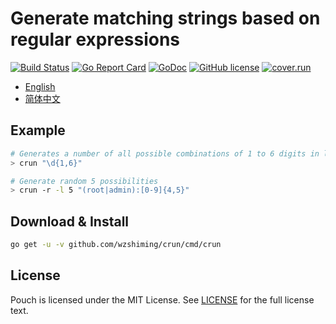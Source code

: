 # Generate matching strings based on regular expressions

[![Build Status](https://travis-ci.org/wzshiming/crun.svg?branch=master)](https://travis-ci.org/wzshiming/crun)
[![Go Report Card](https://goreportcard.com/badge/github.com/wzshiming/crun)](https://goreportcard.com/report/github.com/wzshiming/crun)
[![GoDoc](https://godoc.org/github.com/wzshiming/crun?status.svg)](https://godoc.org/github.com/wzshiming/crun)
[![GitHub license](https://img.shields.io/github/license/wzshiming/crun.svg)](https://github.com/wzshiming/crun/blob/master/LICENSE)
[![cover.run](https://cover.run/go/github.com/wzshiming/crun.svg?style=flat&tag=golang-1.10)](https://cover.run/go?tag=golang-1.10&repo=github.com%2Fwzshiming%2Fcrun)

- [English](https://github.com/wzshiming/crun/blob/master/README.md)
- [简体中文](https://github.com/wzshiming/crun/blob/master/README_cn.md)

## Example

``` bash
# Generates a number of all possible combinations of 1 to 6 digits in length
> crun "\d{1,6}"

# Generate random 5 possibilities
> crun -r -l 5 "(root|admin):[0-9]{4,5}"
```

## Download & Install

``` bash
go get -u -v github.com/wzshiming/crun/cmd/crun
```

## License

Pouch is licensed under the MIT License. See [LICENSE](https://github.com/wzshiming/crun/blob/master/LICENSE) for the full license text.
